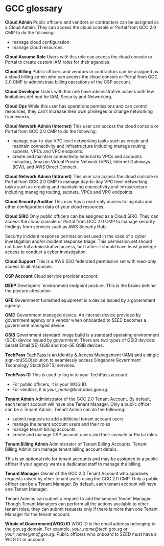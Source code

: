 # GCC glossary
**Cloud Admin**
Public officers and vendors or contractors can be assigned as a Cloud Admin. They can access the cloud console or Portal from GCC 2.0 CMP to do the following:
- manage cloud configuration
- manage cloud resources.

**Cloud Assume Role**
Users with this role can access the cloud console or Portal to create custom IAM roles for their agencies.

**Cloud Billing**
Public officers and vendors or contractors can be assigned as a cloud billing admin who can access the cloud console or Portal from GCC 2.0 CMP to administrate billing operations of the CSP account.

**Cloud Developer**
Users with this role have administrative access with few limitations defined for IAM, Security and Networking.

**Cloud Ops**
While this user has operations permissions and can control resources, they can't increase their own privileges or change networking frameworks.

**Cloud Network Admin (Internet)**
This user can access the cloud console or Portal from GCC 2.0 CMP to do the following:
- manage day-to-day VPC level networking tasks such as create and maintain connectivity and infrastructure including manage routing, subnets, VPCs and VPC endpoints.
- create and maintain connectivity external to VPCs and accounts including, Amazon Virtual Private Network (VPN), Internet Gateways (IGW), and AWS Direct Connect.

**Cloud Network Admin (Intranet)**
This user can access the cloud console or Portal from GCC 2.0 CMP to manage day-to-day VPC level networking tasks such as creating and maintaining connectivity and infrastructure including managing routing, subnets, VPCs and VPC endpoints.

**Cloud Security Auditor**
This user has a read-only access to log data and other configuration data of your cloud resources.

**Cloud SIRO**
Only public officers can be assigned as a Cloud SIRO. They can access the cloud console or Portal from GCC 2.0 CMP to manage security findings from services such as AWS Security Hub.

Security incident response permission set used in the case of a cyber investigation and/or incident response triage. This permission set should not have full administrative access, but rather it should have least privilege access to conduct a cyber investigation.

**Cloud Support**
This is a AWS SSO federated permission set with read-only access to all resources.

**CSP Account**
Cloud service provider account.

**DEEP**
Developers' environment endpoint posture. This is the brains behind the posture attestation.

**GFE**
Government furnished equipment is a device issued by a government agency.

**GMD**
Government managed device. An internet device provided by government agency or a vendor when onboarded to SEED becomes a government managed device.

**GSIB**
Government standard image build is a standard operating environment (SOE) device issued by government. There are two types of GSIB devices: Secret Email(SE) GSIB and non-SE GSIB devices.

**TechPass**
[TechPass](https://docs.developer.tech.gov.sg/docs/techpass-user-guide/#/) is an Identity & Access Management (IAM) and  a single sign-on(SSO)solution to seamlessly access Singapore Government Technology Stack(SGTS) services.

**TechPass ID**
This is used to log in to your TechPass account.

- For public officers, it is your WOG ID.
- For vendors, it is *your_name<span>@</span>techpass.gov.sg*.

**Tenant Admin**
Administrator of the GCC 2.0 Tenant Account. By default, each tenant account will have one Tenant Manager. Only a public officer can be a Tenant Admin.
Tenant Admin can do the following:
- submit requests to add additional tenant account users
- manage the tenant account users and their roles
- manage tenant billing accounts
- create and manage CSP account users and their console or Portal roles.

**Tenant Billing Admin**
Administrator of Tenant Billing Accounts. Tenant Billing Admin can manage tenant billing account details.

This is an optional role for tenant accounts and may be assigned to a public officer if your agency wants a dedicated staff to manage the billing.


**Tenant Manager**
Owner of the GCC 2.0 Tenant Account who approves requests raised by other tenant users using the GCC 2.0 CMP. Only a public officer can be a Tenant Manager. By default, each tenant account will have one Tenant Manager.

Tenant Admins can submit a request to add the second Tenant Manager. Though Tenant Managers can perform all the actions available to other tenant roles, they can submit requests only if there is more than one Tenant Manager for the tenant account.

**Whole of Government(WOG) ID**
WOG ID is the email address belonging to the gov.sg domain. For example, *your_name<span>@</span>tech.gov.sg* or *your_name<span>@</span>mof.gov.sg*. Public officers who onboard to SEED must have a WOG ID or account.
